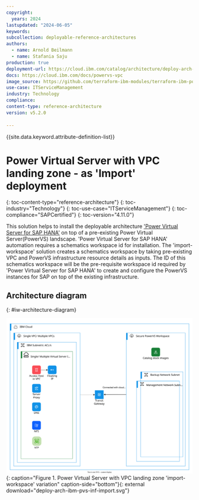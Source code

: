 ```yaml
---
copyright:
  years: 2024
lastupdated: "2024-06-05"
keywords:
subcollection: deployable-reference-architectures
authors:
  - name: Arnold Beilmann
  - name: Stafania Saju
production: true
deployment-url: https://cloud.ibm.com/catalog/architecture/deploy-arch-ibm-pvs-inf-2dd486c7-b317-4aaa-907b-42671485ad96-global
docs: https://cloud.ibm.com/docs/powervs-vpc
image_source: https://github.com/terraform-ibm-modules/terraform-ibm-powervs-infrastructure/blob/main/reference-architectures/reference-architectures/import-workspace/deploy-arch-ibm-pvs-inf-import.svg
use-case: ITServiceManagement
industry: Technology
compliance:
content-type: reference-architecture
version: v5.2.0

---
```


{{site.data.keyword.attribute-definition-list}}

# Power Virtual Server with VPC landing zone - as 'Import' deployment
{: toc-content-type="reference-architecture"}
{: toc-industry="Technology"}
{: toc-use-case="ITServiceManagement"}
{: toc-compliance="SAPCertified"}
{: toc-version="4.11.0"}

This solution helps to install the deployable architecture ['Power Virtual Server for SAP HANA'](https://cloud.ibm.com/catalog/architecture/deploy-arch-ibm-pvs-sap-9aa6135e-75d5-467e-9f4a-ac2a21c069b8-global) on top of a pre-existing Power Virtual Server(PowerVS) landscape. 'Power Virtual Server for SAP HANA' automation requires a schematics workspace id for installation. The 'import-workspace' solution creates a schematics workspace by taking pre-existing VPC and PowerVS infrastructure resource details as inputs. The ID of this schematics workspace will be the pre-requisite workspace id required by 'Power Virtual Server for SAP HANA' to create and configure the PowerVS instances for SAP on top of the existing infrastructure.

## Architecture diagram
{: #iw-architecture-diagram}

![Architecture diagram for 'Power Virtual Server with VPC landing zone' - variation 'Import'.](deploy-arch-ibm-pvs-inf-import.svg "Architecture diagram"){: caption="Figure 1. Power Virtual Server with VPC landing zone 'import-workspace' variation" caption-side="bottom"}{: external download="deploy-arch-ibm-pvs-inf-import.svg"}
